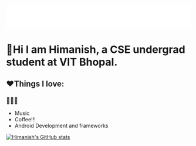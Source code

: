 <img src="https://raw.githubusercontent.com/HimanishM25/HimanishM25/exp/assets/effects.svg" alt="Himanish Mandrekar" />

# 👋Hi I am **Himanish**, a CSE undergrad student at VIT Bhopal. 
## ❤️Things I love:
### 🎅🎅🎅
 <ul>
  <li>Music</li>
  <li>Coffee!!!</li>
  <li>Android Development and frameworks</li>
</ul>

[![Himanish's GitHub stats](https://github-readme-stats.vercel.app/api?username=HimanishM25)](https://github.com/HimanishM25/github-readme-stats)

